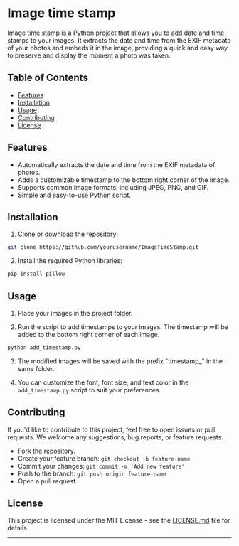 # Image time stamp

Image time stamp is a Python project that allows you to add date and time stamps to your images. It extracts the date and time from the EXIF metadata of your photos and embeds it in the image, providing a quick and easy way to preserve and display the moment a photo was taken.

## Table of Contents
- [Features](#features)
- [Installation](#installation)
- [Usage](#usage)
- [Contributing](#contributing)
- [License](#license)

## Features

- Automatically extracts the date and time from the EXIF metadata of photos.
- Adds a customizable timestamp to the bottom right corner of the image.
- Supports common image formats, including JPEG, PNG, and GIF.
- Simple and easy-to-use Python script.

## Installation

1. Clone or download the repository:

```bash
git clone https://github.com/yourusername/ImageTimeStamp.git
```

2. Install the required Python libraries:

```bash
pip install pillow
```

## Usage

1. Place your images in the project folder.

2. Run the script to add timestamps to your images. The timestamp will be added to the bottom right corner of each image.

```bash
python add_timestamp.py
```

3. The modified images will be saved with the prefix "timestamp_" in the same folder.

4. You can customize the font, font size, and text color in the `add_timestamp.py` script to suit your preferences.

## Contributing

If you'd like to contribute to this project, feel free to open issues or pull requests. We welcome any suggestions, bug reports, or feature requests.

- Fork the repository.
- Create your feature branch: `git checkout -b feature-name`
- Commit your changes: `git commit -m 'Add new feature'`
- Push to the branch: `git push origin feature-name`
- Open a pull request.

## License

This project is licensed under the MIT License - see the [LICENSE.md](LICENSE.md) file for details.

---